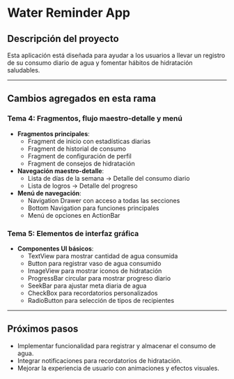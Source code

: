 # Water Reminder App

## Descripción del proyecto
Esta aplicación está diseñada para ayudar a los usuarios a llevar un registro de su consumo diario de agua y fomentar hábitos de hidratación saludables.  

---

## Cambios agregados en esta rama

### Tema 4: Fragmentos, flujo maestro-detalle y menú

- **Fragmentos principales**:
  - Fragment de inicio con estadísticas diarias
  - Fragment de historial de consumo
  - Fragment de configuración de perfil
  - Fragment de consejos de hidratación
- **Navegación maestro-detalle**:
  - Lista de días de la semana → Detalle del consumo diario
  - Lista de logros → Detalle del progreso
- **Menú de navegación**:
  - Navigation Drawer con acceso a todas las secciones
  - Bottom Navigation para funciones principales
  - Menú de opciones en ActionBar

### Tema 5: Elementos de interfaz gráfica

- **Componentes UI básicos**:
  - TextView para mostrar cantidad de agua consumida
  - Button para registrar vaso de agua consumido
  - ImageView para mostrar iconos de hidratación
  - ProgressBar circular para mostrar progreso diario
  - SeekBar para ajustar meta diaria de agua
  - CheckBox para recordatorios personalizados
  - RadioButton para selección de tipos de recipientes

---

## Próximos pasos

- Implementar funcionalidad para registrar y almacenar el consumo de agua.
- Integrar notificaciones para recordatorios de hidratación.
- Mejorar la experiencia de usuario con animaciones y efectos visuales.
